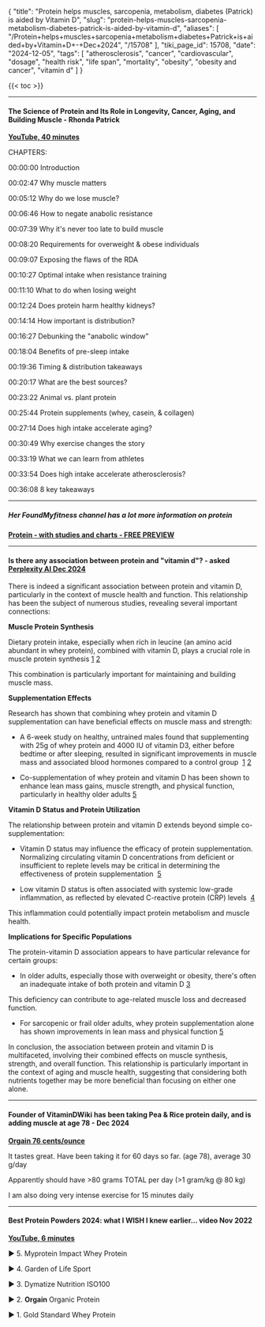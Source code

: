 {
    "title": "Protein helps muscles, sarcopenia, metabolism, diabetes (Patrick) is aided by Vitamin D",
    "slug": "protein-helps-muscles-sarcopenia-metabolism-diabetes-patrick-is-aided-by-vitamin-d",
    "aliases": [
        "/Protein+helps+muscles+sarcopenia+metabolism+diabetes+Patrick+is+aided+by+Vitamin+D+-+Dec+2024",
        "/15708"
    ],
    "tiki_page_id": 15708,
    "date": "2024-12-05",
    "tags": [
        "atherosclerosis",
        "cancer",
        "cardiovascular",
        "dosage",
        "health risk",
        "life span",
        "mortality",
        "obesity",
        "obesity and cancer",
        "vitamin d"
    ]
}


{{< toc >}}

---

#### The Science of Protein and Its Role in Longevity, Cancer, Aging, and Building Muscle - Rhonda Patrick

 **[YouTube, 40 minutes](https://www.youtube.com/watch?v=fvO8e-2y37k)** 

CHAPTERS:

00:00:00 Introduction

00:02:47 Why muscle matters

00:05:12 Why do we lose muscle?

00:06:46 How to negate anabolic resistance

00:07:39 Why it's never too late to build muscle

00:08:20 Requirements for overweight & obese individuals

00:09:07 Exposing the flaws of the RDA

00:10:27 Optimal intake when resistance training

00:11:10 What to do when losing weight

00:12:24 Does protein harm healthy kidneys?

00:14:14 How important is distribution?

00:16:27 Debunking the "anabolic window"

00:18:04 Benefits of pre-sleep intake

00:19:36 Timing & distribution takeaways

00:20:17 What are the best sources?

00:23:22 Animal vs. plant protein

00:25:44 Protein supplements (whey, casein, & collagen)

00:27:14 Does high intake accelerate aging?

00:30:49 Why exercise changes the story

00:33:19 What we can learn from athletes

00:33:54 Does high intake accelerate atherosclerosis?

00:36:08 8 key takeaways

---

##### Her FoundMyfitness channel has a lot more information on protein

 **[Protein - with studies and charts - FREE PREVIEW](https://www.foundmyfitness.com/episodes/protein?email=hlahore@gmail.com&utm_source=brevo&utm_campaign=protein_podcast&utm_medium=email)** 

---

#### Is there any association between protein and "vitamin d"? - asked [Perplexity AI Dec 2024](https://www.perplexity.ai/search/is-there-any-association-betwe-sgoTfl_oQKCi3rcdPaCOuQ)

There is indeed a significant association between protein and vitamin D, particularly in the context of muscle health and function. This relationship has been the subject of numerous studies, revealing several important connections:

 **Muscle Protein Synthesis** 

Dietary protein intake, especially when rich in leucine (an amino acid abundant in whey protein), combined with vitamin D, plays a crucial role in muscle protein synthesis&nbsp;[1](https://pmc.ncbi.nlm.nih.gov/articles/PMC9183069/)&nbsp;[2](https://pubmed.ncbi.nlm.nih.gov/35684089/)

This combination is particularly important for maintaining and building muscle mass.

 **Supplementation Effects** 

Research has shown that combining whey protein and vitamin D supplementation can have beneficial effects on muscle mass and strength:

* A 6-week study on healthy, untrained males found that supplementing with 25g of whey protein and 4000 IU of vitamin D3, either before bedtime or after sleeping, resulted in significant improvements in muscle mass and associated blood hormones compared to a control group &nbsp;[1](https://pmc.ncbi.nlm.nih.gov/articles/PMC9183069/)&nbsp;[2](https://pubmed.ncbi.nlm.nih.gov/35684089/)

* Co-supplementation of whey protein and vitamin D has been shown to enhance lean mass gains, muscle strength, and physical function, particularly in healthy older adults&nbsp;[5](https://pmc.ncbi.nlm.nih.gov/articles/PMC10334153/)

 **Vitamin D Status and Protein Utilization** 

The relationship between protein and vitamin D extends beyond simple co-supplementation:

* Vitamin D status may influence the efficacy of protein supplementation. Normalizing circulating vitamin D concentrations from deficient or insufficient to replete levels may be critical in determining the effectiveness of protein supplementation &nbsp;[5](https://pmc.ncbi.nlm.nih.gov/articles/PMC10334153/)

* Low vitamin D status is often associated with systemic low-grade inflammation, as reflected by elevated C-reactive protein (CRP) levels &nbsp;[4](https://academic.oup.com/ije/article/52/1/260/6586699?login=false)

This inflammation could potentially impact protein metabolism and muscle health.

 **Implications for Specific Populations** 

The protein-vitamin D association appears to have particular relevance for certain groups:

* In older adults, especially those with overweight or obesity, there's often an inadequate intake of both protein and vitamin D&nbsp;[3](https://www.frontiersin.org/journals/nutrition/articles/10.3389/fnut.2021.718658/full)

This deficiency can contribute to age-related muscle loss and decreased function.

* For sarcopenic or frail older adults, whey protein supplementation alone has shown improvements in lean mass and physical function&nbsp;[5](https://pmc.ncbi.nlm.nih.gov/articles/PMC10334153/)

In conclusion, the association between protein and vitamin D is multifaceted, involving their combined effects on muscle synthesis, strength, and overall function. This relationship is particularly important in the context of aging and muscle health, suggesting that considering both nutrients together may be more beneficial than focusing on either one alone.

---

#### Founder of VitaminDWiki has been taking Pea & Rice protein daily, and is adding muscle at age 78 - Dec 2024

 **[Orgain 76 cents/ounce](https://www.amazon.com/gp/product/B00J074W7Q/ref=ppx_yo_dt_b_search_asin_title?ie=UTF8&psc=1?tag=vdw-20)** 

It tastes great. Have been taking it for 60 days so far. (age 78), average 30 g/day

Apparently should have >80 grams TOTAL per day (>1 gram/kg  @ 80 kg) 

I am also doing very intense exercise for 15 minutes daily

---

#### Best Protein Powders 2024: what I WISH I knew earlier… video Nov 2022

 **[YouTube, 6 minutes](https://www.youtube.com/watch?v=0xIPyiVgyEs)** 

► 5. Myprotein Impact Whey Protein 

► 4. Garden of Life Sport 

► 3. Dymatize Nutrition ISO100 

► 2. **Orgain**  Organic Protein 

► 1. Gold Standard Whey Protein